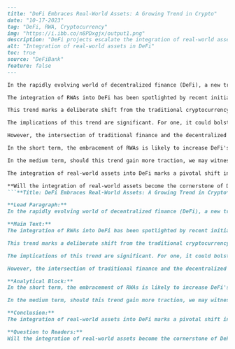 ```markdown
---
title: "DeFi Embraces Real-World Assets: A Growing Trend in Crypto"
date: "10-17-2023"
tag: "DeFi, RWA, Cryptocurrency"
img: "https://i.ibb.co/n8PDxgjx/output1.png"
description: "DeFi projects escalate the integration of real-world assets, reshaping the landscape of decentralized finance."
alt: "Integration of real-world assets in DeFi"
toc: true
source: "DeFiBank"
feature: false
---

In the rapidly evolving world of decentralized finance (DeFi), a new trend is gaining momentum as projects increasingly integrate real-world assets (RWA) into their platforms. This development is poised to change how financial transactions are conducted on the blockchain. With major players embracing this innovation, it's crucial to understand the implications for the DeFi ecosystem and its participants.

The integration of RWAs into DeFi has been spotlighted by recent initiatives such as MakerDAO's decision to back its stablecoin, DAI, with real assets like U.S. Treasury Bills. This strategic move, announced earlier this month, underscores a growing tendency towards asset diversification and risk mitigation in the DeFi space. Other platforms, such as Centrifuge and Aave, are also experimenting with similar models, leveraging RWAs to provide more stable returns and attract a broader range of institutional investors.

This trend marks a deliberate shift from the traditional cryptocurrency-haven model, where digital assets are mostly confined to crypto-native protocols and products. By incorporating RWAs, DeFi projects aim to appeal to more conservative investors wary of crypto's infamous volatility. For instance, projects on the Ethereum Layer2 network are keen on utilizing streamlined, cost-efficient infrastructures to facilitate the onboarding of RWAs.

The implications of this trend are significant. For one, it could bolster the total value locked (TVL) in DeFi, which has witnessed fluctuations due to market volatility. By tying part of their value to tangible assets, DeFi platforms can offer more predictable returns, potentially stabilizing TVL and fostering greater confidence among investors.

However, the intersection of traditional finance and the decentralized ethos brings its own set of challenges. The operational complexity of tying blockchain-based platforms with off-chain assets requires robust legal frameworks and reliable oracle networks to accurately relay off-chain data.

In the short term, the embracement of RWAs is likely to increase DeFi's attractiveness to traditional financial entities, potentially augmenting liquidity inflows and diversifying risk exposure. Analysts suggest that this blend could catalyze a new wave of growth and innovation within the sector. On the flip side, the reliance on real-world legal systems and the inherent complexities of asset tokenization could present regulatory hurdles and increase operational risks.

In the medium term, should this trend gain more traction, we may witness a redefinition of risk profiles associated with DeFi investments. As more projects offer asset-backed securities, they could challenge traditional finance institutions, propelling DeFi into mainstream acceptance.

The integration of real-world assets into DeFi marks a pivotal shift in the crypto landscape, offering both opportunities and challenges. While it promises to enhance financial products' stability and appeal, careful navigation of regulatory and operational challenges remains imperative for sustained success.

**Will the integration of real-world assets become the cornerstone of DeFi's evolution, or will it remain a niche development within the broader crypto ecosystem?**
```**Title: DeFi Embraces Real-World Assets: A Growing Trend in Crypto**

**Lead Paragraph:**
In the rapidly evolving world of decentralized finance (DeFi), a new trend is gaining momentum as projects increasingly integrate real-world assets (RWA) into their platforms. This development is poised to change how financial transactions are conducted on the blockchain. With major players embracing this innovation, it's crucial to understand the implications for the DeFi ecosystem and its participants.

**Main Text:**
The integration of RWAs into DeFi has been spotlighted by recent initiatives such as MakerDAO's decision to back its stablecoin, DAI, with real assets like U.S. Treasury Bills. This strategic move, announced earlier this month, underscores a growing tendency towards asset diversification and risk mitigation in the DeFi space. Other platforms, such as Centrifuge and Aave, are also experimenting with similar models, leveraging RWAs to provide more stable returns and attract a broader range of institutional investors.

This trend marks a deliberate shift from the traditional cryptocurrency-haven model, where digital assets are mostly confined to crypto-native protocols and products. By incorporating RWAs, DeFi projects aim to appeal to more conservative investors wary of crypto's infamous volatility. For instance, projects on the Ethereum Layer2 network are keen on utilizing streamlined, cost-efficient infrastructures to facilitate the onboarding of RWAs.

The implications of this trend are significant. For one, it could bolster the total value locked (TVL) in DeFi, which has witnessed fluctuations due to market volatility. By tying part of their value to tangible assets, DeFi platforms can offer more predictable returns, potentially stabilizing TVL and fostering greater confidence among investors.

However, the intersection of traditional finance and the decentralized ethos brings its own set of challenges. The operational complexity of tying blockchain-based platforms with off-chain assets requires robust legal frameworks and reliable oracle networks to accurately relay off-chain data.

**Analytical Block:**
In the short term, the embracement of RWAs is likely to increase DeFi's attractiveness to traditional financial entities, potentially augmenting liquidity inflows and diversifying risk exposure. Analysts suggest that this blend could catalyze a new wave of growth and innovation within the sector. On the flip side, the reliance on real-world legal systems and the inherent complexities of asset tokenization could present regulatory hurdles and increase operational risks.

In the medium term, should this trend gain more traction, we may witness a redefinition of risk profiles associated with DeFi investments. As more projects offer asset-backed securities, they could challenge traditional finance institutions, propelling DeFi into mainstream acceptance.

**Conclusion:**
The integration of real-world assets into DeFi marks a pivotal shift in the crypto landscape, offering both opportunities and challenges. While it promises to enhance financial products' stability and appeal, careful navigation of regulatory and operational challenges remains imperative for sustained success.

**Question to Readers:**
Will the integration of real-world assets become the cornerstone of DeFi's evolution, or will it remain a niche development within the broader crypto ecosystem?